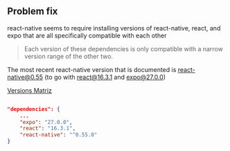 ## Problem fix

react-native seems to require installing versions of react-native, react, and expo that are all specifically compatible with each other

> Each version of these dependencies is only compatible with a narrow version range of the other two.


The most recent react-native version that is documented is react-native@0.55 (to go with react@16.3.1 and expo@27.0.0)

[Versions Matriz](https://github.com/react-community/create-react-native-app/blob/master/VERSIONS.md)

```json

"dependencies": {
    ...
    "expo": "27.0.0",
    "react": "16.3.1",
    "react-native": "^0.55.0"
}

```